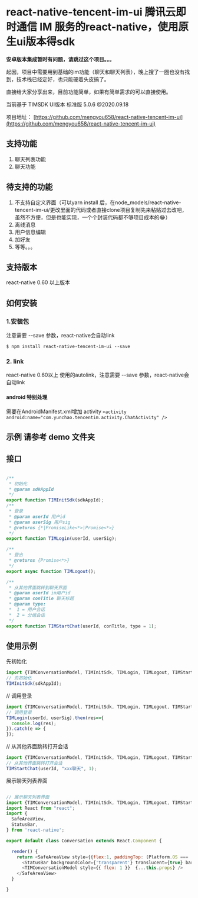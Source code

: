 # react-native-tencent-im-ui 腾讯云即时通信 IM 服务的react-native，使用原生ui版本得sdk

**安卓版本集成暂时有问题，请跳过这个项目。。。**

起因，项目中需要用到基础的im功能（聊天和聊天列表），晚上搜了一圈也没有找到，技术栈已经定好，也只能硬着头皮搞了。

直接给大家分享出来，目前功能简单，如果有简单需求的可以直接使用。

当前基于 TIMSDK UI版本 标准版 5.0.6 @2020.09.18

项目地址： [https://github.com/mengyou658/react-native-tencent-im-ui](https://github.com/mengyou658/react-native-tencent-im-ui)

## 支持功能
1. 聊天列表功能
1. 聊天功能

## 待支持的功能
1. 不支持自定义界面（可以yarn install 后，在node_models/react-native-tencent-im-ui/更改里面的代码或者直接clone项目复制先来粘贴过去改吧，虽然不方便，但是也能实现，一个个封装代码都不够项目成本的😂）
1. 离线消息
1. 用户信息编辑
1. 加好友
1. 等等。。。

## 支持版本
react-native 0.60 以上版本
## 如何安装
### 1.安装包

注意需要 --save 参数，react-native会自动link

`$ npm install react-native-tencent-im-ui --save`

### 2. link

react-native 0.60以上 使用的autolink，注意需要 --save 参数，react-native会自动link

#### android 特别处理
需要在AndroidManifest.xml增加 activity
`<activity android:name="com.yunchao.tencentim.activity.ChatActivity" />`

## 示例 请参考 demo 文件夹
##  接口
```javascript

/**
 * 初始化
 * @param sdkAppId
 */
export function TIMInitSdk(sdkAppId);
/**
 * 登录
 * @param userId 用户id
 * @param userSig 用户sig
 * @returns {*|PromiseLike<*>|Promise<*>}
 */
export function TIMLogin(userId, userSig);

/**
 * 登出
 * @returns {Promise<*>}
 */
export async function TIMLogout();

/**
 * 从其他界面跳转到聊天界面
 * @param userId im用户id
 * @param conTitle 聊天标题
 * @param type:
 *  1 = 用户会话
 *  2 = 分组会话
 */
export function TIMStartChat(userId, conTitle, type = 1);


```
## 使用示例

先初始化
```javascript
import {TIMConversationModel, TIMInitSdk, TIMLogin, TIMLogout, TIMStartChat} from 'react-native-tencent-im-ui';
// 先初始化
TIMInitSdk(sdkAppId);
```

// 调用登录
```javascript
import {TIMConversationModel, TIMInitSdk, TIMLogin, TIMLogout, TIMStartChat} from 'react-native-tencent-im-ui';
// 调用登录
TIMLogin(userId, userSig).then(res=>{
  console.log(res);
}).catch(e => {
});
```

// 从其他界面跳转打开会话
```javascript
import {TIMConversationModel, TIMInitSdk, TIMLogin, TIMLogout, TIMStartChat} from 'react-native-tencent-im-ui';
// 从其他界面跳转打开会话
TIMStartChat(userId, "xxx聊天", 1);

```

展示聊天列表界面
```javascript

// 展示聊天列表界面
import {TIMConversationModel, TIMInitSdk, TIMLogin, TIMLogout, TIMStartChat} from 'react-native-tencent-im-ui';
import React from "react";
import {
  SafeAreaView,
  StatusBar,
} from 'react-native';

export default class Conversation extends React.Component {

  render() {
    return <SafeAreaView style={{flex:1, paddingTop: (Platform.OS === 'ios' ?  10 : StatusBar.currentHeight)}}>
      <StatusBar backgroundColor={'transparent'} translucent={true} barStyle={"dark-content"} animated={true} />
      <TIMConversationModel style={{ flex: 1 }}  {...this.props} />
    </SafeAreaView>
  }

}


```
